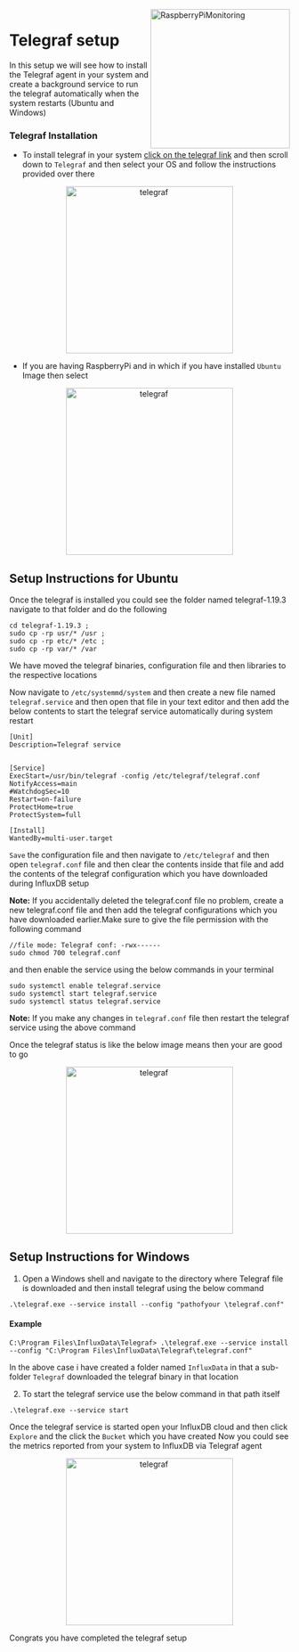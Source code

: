 <img src="https://user-images.githubusercontent.com/10459220/130834291-1a197013-91d3-45bb-8942-2cba5778bf60.png" alt="RaspberryPiMonitoring" title="RaspberryPiMonitoring" align="right" height="250" width="250"/>

# Telegraf setup

In this setup we will see how to install the Telegraf agent in your system and create a background service to run the telegraf automatically when the system restarts (Ubuntu and Windows)

### Telegraf Installation

* To install telegraf in your system [click on the telegraf link][telegraf] and then scroll down to `Telegraf` and then select your OS and follow the instructions provided over there
<div align="center">
   <img src="https://user-images.githubusercontent.com/10459220/131164155-721780cf-99f3-4bf8-9ffc-1deadb09717a.png" height="300" alt="telegraf" title="telegraf">
</div>

* If you are having RaspberryPi and in which if you have installed `Ubuntu` Image then select 
 
 <div align="center">
   <img src="https://user-images.githubusercontent.com/10459220/131164207-3593f09a-1895-413a-860d-51fb9d722510.png" height="300" alt="telegraf" title="telegraf">
</div>

## Setup Instructions for Ubuntu

Once the telegraf is installed you could see the folder named telegraf-1.19.3 navigate to that folder and do the following

```
cd telegraf-1.19.3 ; 
sudo cp -rp usr/* /usr ;
sudo cp -rp etc/* /etc ;
sudo cp -rp var/* /var
```

We have moved the telegraf binaries, configuration file and then libraries to the respective locations

Now navigate to `/etc/systemmd/system` and then create a new file named `telegraf.service` and then open that file in your text editor and then add the below contents to start the telegraf service automatically during system restart

```
[Unit]
Description=Telegraf service


[Service]
ExecStart=/usr/bin/telegraf -config /etc/telegraf/telegraf.conf
NotifyAccess=main
#WatchdogSec=10
Restart=on-failure
ProtectHome=true
ProtectSystem=full

[Install]
WantedBy=multi-user.target

```

`Save` the configuration file and then navigate to `/etc/telegraf` and then open `telegraf.conf` file and then clear the contents inside that file and add the contents of the telegraf configuration which you have downloaded during InfluxDB setup

**Note:** If you accidentally deleted the telegraf.conf file no problem, create a new telegraf.conf file and then add the telegraf configurations which you have downloaded earlier.Make sure to give the file permission with the following command

```
//file mode: Telegraf conf: -rwx------ 
sudo chmod 700 telegraf.conf
```


and then enable the service using the below commands in your terminal

```
sudo systemctl enable telegraf.service
sudo systemctl start telegraf.service
sudo systemctl status telegraf.service
```
**Note:** If you make any changes in `telegraf.conf` file then restart the telegraf service using the above command
 
Once the telegraf status is like the below image means then your are good to go

<div align="center">
   <img src="https://user-images.githubusercontent.com/10459220/131166395-701b0b7d-bc11-4824-84a8-788eeb69fe7c.png" height="300" alt="telegraf" title="telegraf">
</div>

## Setup Instructions for Windows

1. Open a Windows shell and navigate to the directory where Telegraf file is downloaded and then install telegraf using the below command

```
.\telegraf.exe --service install --config "pathofyour \telegraf.conf"
```

#### Example

```
C:\Program Files\InfluxData\Telegraf> .\telegraf.exe --service install --config "C:\Program Files\InfluxData\Telegraf\telegraf.conf"
```

In the above case i have created a folder named `InfluxData` in that a sub-folder `Telegraf` downloaded the telegraf binary in that location

2. To start the telegraf service use the below command in that path itself

```
.\telegraf.exe --service start
```

Once the telegraf service is started open your InfluxDB cloud and then click `Explore` and the click the `Bucket` which you have created Now you could see the metrics reported from your system to InfluxDB via Telegraf agent

<div align="center">
   <img src="https://user-images.githubusercontent.com/10459220/131167743-a6ecd696-6294-4539-a535-9d3850558324.png" height="300" alt="telegraf" title="telegraf">
</div>

Congrats you have completed the telegraf setup 

[telegraf]: https://portal.influxdata.com/downloads/